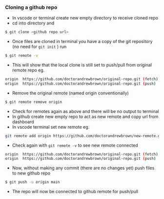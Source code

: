 ###  Cloning a github repo
-  In vscode or terminal create new empty directory to receive cloned repo
- cd into directory and 
``` bash
$ git clone <github repo url>
```
- Once files are cloned in terminal you have a copy of the git repository (no need for ```git init``` ) run 
```bash
$ git remote -v 
```
- This will show that the local clone is still set to push/pull from original remote repo eg.
``` bash
origin  https://github.com/doctorandrewbrown/original-repo.git (fetch)
origin  https://github.com/doctorandrewbrown/original-repo.git (push)
```
- Remove the original remote (named origin conventionally)
``` bash
$ git remote remove origin
```
- Check for remotes again as above and there will be no output to terminal
- In github create new empty repo to act as new remote and copy url from dashboard
- In vscode terminal set new remote eg.
``` bash
git remote add origin https://github.com/doctorandrewbrown/new-remote.git
```
- Check again with ```git remote -v``` to see new remote connected 
```bash
origin  https://github.com/doctorandrewbrown/original-repo.git (fetch)
origin  https://github.com/doctorandrewbrown/original-repo.git (push)
```
- Now, without making any commit (there are no changes yet) push files to new github repo 
```bash
$ git push -u origin main
```
- The repo will now be connected to github remote for push/pull
